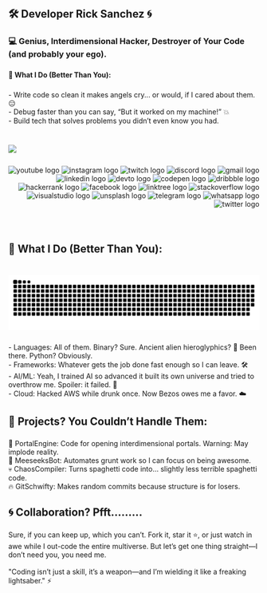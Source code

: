 <h2 align="left">🛠️ Developer Rick Sanchez 🌀</h2>

###

<h3 align="left">💻 Genius, Interdimensional Hacker, Destroyer of Your Code (and probably your ego).</h3>

###

<h4 align="left">🧠 What I Do (Better Than You):</h4>

###

<p align="left">- Write code so clean it makes angels cry... or would, if I cared about them. 😑<br>- Debug faster than you can say, “But it worked on my machine!” 💥<br>- Build tech that solves problems you didn’t even know you had.</p>

###

<br clear="both">

<img height="175" src="https://i.giphy.com/media/v1.Y2lkPTc5MGI3NjExZWN1cGF1bGFmNXN6enIxYTJsYzV4bjBpajk0M253MWNrY3g5bGczdyZlcD12MV9pbnRlcm5hbF9naWZfYnlfaWQmY3Q9Zw/lVNCzeuCK1VEvbNkhO/giphy-downsized-large.gif"  />

###

<div align="right">
  <img src="https://img.shields.io/static/v1?message=Youtube&logo=youtube&label=&color=FF0000&logoColor=white&labelColor=&style=for-the-badge" height="35" alt="youtube logo"  />
  <img src="https://img.shields.io/static/v1?message=Instagram&logo=instagram&label=&color=E4405F&logoColor=white&labelColor=&style=for-the-badge" height="35" alt="instagram logo"  />
  <img src="https://img.shields.io/static/v1?message=Twitch&logo=twitch&label=&color=9146FF&logoColor=white&labelColor=&style=for-the-badge" height="35" alt="twitch logo"  />
  <img src="https://img.shields.io/static/v1?message=Discord&logo=discord&label=&color=7289DA&logoColor=white&labelColor=&style=for-the-badge" height="35" alt="discord logo"  />
  <img src="https://img.shields.io/static/v1?message=Gmail&logo=gmail&label=&color=D14836&logoColor=white&labelColor=&style=for-the-badge" height="35" alt="gmail logo"  />
  <img src="https://img.shields.io/static/v1?message=LinkedIn&logo=linkedin&label=&color=0077B5&logoColor=white&labelColor=&style=for-the-badge" height="35" alt="linkedin logo"  />
  <img src="https://img.shields.io/static/v1?message=dev.to&logo=dev.to&label=&color=0A0A0A&logoColor=white&labelColor=&style=for-the-badge" height="35" alt="devto logo"  />
  <img src="https://img.shields.io/static/v1?message=Codepen&logo=codepen&label=&color=000000&logoColor=white&labelColor=&style=for-the-badge" height="35" alt="codepen logo"  />
  <img src="https://img.shields.io/static/v1?message=Dribbble&logo=dribbble&label=&color=EA4C89&logoColor=white&labelColor=&style=for-the-badge" height="35" alt="dribbble logo"  />
  <img src="https://img.shields.io/static/v1?message=HackerRank&logo=hackerrank&label=&color=2EC866&logoColor=white&labelColor=&style=for-the-badge" height="35" alt="hackerrank logo"  />
  <img src="https://img.shields.io/static/v1?message=Facebook&logo=facebook&label=&color=1877F2&logoColor=white&labelColor=&style=for-the-badge" height="35" alt="facebook logo"  />
  <img src="https://img.shields.io/static/v1?message=Linktree&logo=linktree&label=&color=1de9b6&logoColor=white&labelColor=&style=for-the-badge" height="35" alt="linktree logo"  />
  <img src="https://img.shields.io/static/v1?message=Stackoverflow&logo=stackoverflow&label=&color=FE7A16&logoColor=white&labelColor=&style=for-the-badge" height="35" alt="stackoverflow logo"  />
  <img src="https://img.shields.io/static/v1?message=Visual%20Studio%20Marketplace&logo=visualstudio&label=&color=e2165e&logoColor=white&labelColor=&style=for-the-badge" height="35" alt="visualstudio logo"  />
  <img src="https://img.shields.io/static/v1?message=Unsplash&logo=unsplash&label=&color=111&logoColor=white&labelColor=&style=for-the-badge" height="35" alt="unsplash logo"  />
  <img src="https://img.shields.io/static/v1?message=Telegram&logo=telegram&label=&color=2CA5E0&logoColor=white&labelColor=&style=for-the-badge" height="35" alt="telegram logo"  />
  <img src="https://img.shields.io/static/v1?message=Whatsapp&logo=whatsapp&label=&color=25D366&logoColor=white&labelColor=&style=for-the-badge" height="35" alt="whatsapp logo"  />
  <img src="https://img.shields.io/static/v1?message=Twitter&logo=twitter&label=&color=1DA1F2&logoColor=white&labelColor=&style=for-the-badge" height="35" alt="twitter logo"  />
</div>

###

<br clear="both">

<h2 align="left">🧠 What I Do (Better Than You):</h2>

###

<br clear="both">

<img src="https://raw.githubusercontent.com/Developer-Rick-Sanchez/Developer-Rick-Sanchez/output/snake.svg" alt="Snake animation" />

###

<p align="left">- Languages: All of them. Binary? Sure. Ancient alien hieroglyphics? 👾 Been there. Python? Obviously.<br>- Frameworks: Whatever gets the job done fast enough so I can leave. 🛠️<br>- AI/ML: Yeah, I trained AI so advanced it built its own universe and tried to overthrow me. Spoiler: it failed. 🧬<br>- Cloud: Hacked AWS while drunk once. Now Bezos owes me a favor. ☁️</p>

###

<h2 align="left">🚀 Projects? You Couldn’t Handle Them:</h2>

###

<p align="left">🔗 PortalEngine: Code for opening interdimensional portals. Warning: May implode reality.<br>🤖 MeeseeksBot: Automates grunt work so I can focus on being awesome.<br>💀 ChaosCompiler: Turns spaghetti code into… slightly less terrible spaghetti code.<br>🔥 GitSchwifty: Makes random commits because structure is for losers.</p>

###

<h2 align="left">🌀 Collaboration? Pfft.........</h2>

###

<p align="left">Sure, if you can keep up, which you can’t. Fork it, star it ⭐, or just watch in awe while I out-code the entire multiverse. But let’s get one thing straight—I don’t need you, you need me.<br><br>"Coding isn’t just a skill, it’s a weapon—and I’m wielding it like a freaking lightsaber." ⚡</p>

###
